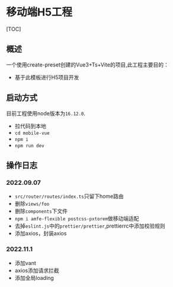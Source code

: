 # 移动端H5工程

[TOC]

## 概述

一个使用create-preset创建的Vue3+Ts+Vite的项目,此工程主要目的：
- 基于此模板进行H5项目开发

## 启动方式

目前工程使用node版本为`16.12.0`.
- 拉代码到本地
- `cd mobile-vue`
- `npm i`
- `npm run dev`

## 操作日志

### 2022.09.07
- `src/router/routes/index.ts`只留下home路由
- 删除`views/foo`
- 删除`components`下文件
- `npm i amfe-flexible postcss-pxtorem`做移动端适配
- 去掉`eslint.js`中的`prettier/prettier`,prettierrc中添加校验规则
- 添加axios，封装axios

### 2022.11.1
- 添加vant
- axios添加请求拦截
- 添加全局loading

